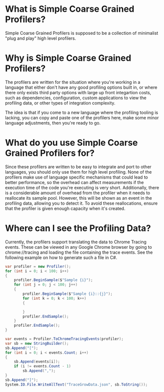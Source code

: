# What is Simple Coarse Grained Profilers?
Simple Coarse Grained Profilers is supposed to be a collection of minimalist "plug and play" high level profilers.

# Why is Simple Coarse Grained Profilers?
The profilers are written for the situation where you're working in a language that either don't have any good profiling options built in, 
or where there only exists third party options with large up front integartion costs, such as dependencies, configuration, custom applications to view the profiling data, or other types of integration complexity.

The idea is that if you come to a new language where the profiling tooling is lacking, you can copy and paste one of the profilers here, 
make some minor language adjustments, then you're ready to go.

# What do you use Simple Coarse Grained Profilers for?
Since these profilers are written to be easy to integrate and port to other languages, you should only use them for high level profiling. 
None of the profilers make use of language specific mechanisms that could lead to better performance, 
so the overhead can affect measurements if the execution time of the code you're executing is very short.
Additionally, there is a considerable amount of overhead from the profiler when it needs to reallocate its sample pool. However, this will be shown as an event in the profiling data, allowing you to detect it. To avoid these reallocations, ensure that the profiler is given enough capacity when it's created.

# Where can I see the Profiling Data?
Currently, the profilers support translating the data to Chrome Tracing events. These can be viewed in any Google Chrome browser by going to chrome://tracing and loading the file containing the trace events.
See the following example on how to generate such a file in C#.

```csharp
var profiler = new Profiler();
for (int i = 0; i < 100; i++)
{
    profiler.BeginSample($"Sample {i}");
    for (int j = 0; j < 100; j++)
    {
        profiler.BeginSample($"Sample {i}::{j}");
        for (int k = 0; k < 100; k++)
        {

        }
        profiler.EndSample();
    }
    profiler.EndSample();
}

var events = Profiler.ToChromeTracingEvents(profiler);
var sb = new StringBuilder();
sb.Append("[");
for (int i = 0; i < events.Count; i++)
{
    sb.Append(events[i]);
    if (i != events.Count - 1)
        sb.Append(",");
}
sb.Append("]");
System.IO.File.WriteAllText("TraceGrowData.json", sb.ToString());
```
